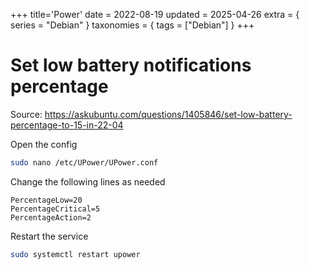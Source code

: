 +++
title='Power'
date = 2022-08-19
updated = 2025-04-26
extra = { series = "Debian" }
taxonomies = { tags = ["Debian"] }
+++

# Set low battery notifications percentage

Source: <https://askubuntu.com/questions/1405846/set-low-battery-percentage-to-15-in-22-04>

Open the config

```sh
sudo nano /etc/UPower/UPower.conf
```

Change the following lines as needed

```
PercentageLow=20
PercentageCritical=5
PercentageAction=2
```

Restart the service

```sh
sudo systemctl restart upower
```
